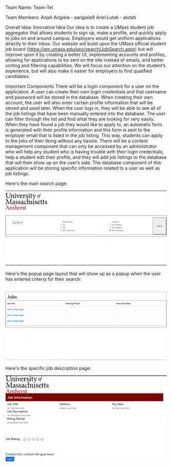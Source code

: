 Team Name:
Team-Tet

Team Members:
Anjali Arigiela - aarigiela9 Ariel Lutati - alutati

Overall Idea:
Innovative Idea Our idea is to create a UMass student job aggregator that allows students to sign up, make a profile, and quickly apply to jobs on and around campus. Employers would get uniform applications directly to their inbox. Our website will build upon the UMass official student job board (https://em.umass.edu/seo/search/JobSearch.aspx) but will improve upon it by creating a better UI, implementing accounts and profiles, allowing for applications to be sent on the site instead of emails, and better sorting and filtering capabilities. We will focus our attention on the student’s experience, but will also make it easier for employers to find qualified candidates.

Important Components There will be a login component for a user on the application. A user can create their own login credentials and that username and password will be stored in the database. When creating their own account, the user will also enter certain profile information that will be stored and used later. When the user logs in, they will be able to see all of the job listings that have been manually entered into the database. The user can filter through the list and find what they are looking for very easily. When they have found a job they would like to apply to, an automatic form is generated with their profile information and this form is sent to the employer email that is listed in the job listing. This way, students can apply to the jobs of their liking without any hassle. There will be a content management component that can only be accessed by an administrator who will help any student who is having trouble with their login credentials, help a student edit their profile, and they will add job listings to the database that will then show up on the user’s side. The database component of this application will be storing specific information related to a user as well as job listings.

Here's the main search page:

![Page](MainSearchPage_SC.PNG)

Here's the popup page layout that will show up as a popup when the user has entered criteria for their search:

![Page](PopupSearch_SC.PNG)

Here's the specific job description page:

![Page](Job_Desc_HTML_SC.png)

